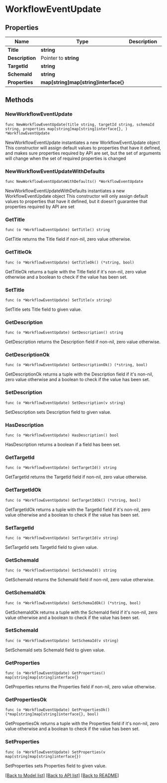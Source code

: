 # WorkflowEventUpdate

## Properties

Name | Type | Description | Notes
------------ | ------------- | ------------- | -------------
**Title** | **string** |  | 
**Description** | Pointer to **string** |  | [optional] 
**TargetId** | **string** |  | 
**SchemaId** | **string** |  | 
**Properties** | **map[string]map[string]interface{}** |  | 

## Methods

### NewWorkflowEventUpdate

`func NewWorkflowEventUpdate(title string, targetId string, schemaId string, properties map[string]map[string]interface{}, ) *WorkflowEventUpdate`

NewWorkflowEventUpdate instantiates a new WorkflowEventUpdate object
This constructor will assign default values to properties that have it defined,
and makes sure properties required by API are set, but the set of arguments
will change when the set of required properties is changed

### NewWorkflowEventUpdateWithDefaults

`func NewWorkflowEventUpdateWithDefaults() *WorkflowEventUpdate`

NewWorkflowEventUpdateWithDefaults instantiates a new WorkflowEventUpdate object
This constructor will only assign default values to properties that have it defined,
but it doesn't guarantee that properties required by API are set

### GetTitle

`func (o *WorkflowEventUpdate) GetTitle() string`

GetTitle returns the Title field if non-nil, zero value otherwise.

### GetTitleOk

`func (o *WorkflowEventUpdate) GetTitleOk() (*string, bool)`

GetTitleOk returns a tuple with the Title field if it's non-nil, zero value otherwise
and a boolean to check if the value has been set.

### SetTitle

`func (o *WorkflowEventUpdate) SetTitle(v string)`

SetTitle sets Title field to given value.


### GetDescription

`func (o *WorkflowEventUpdate) GetDescription() string`

GetDescription returns the Description field if non-nil, zero value otherwise.

### GetDescriptionOk

`func (o *WorkflowEventUpdate) GetDescriptionOk() (*string, bool)`

GetDescriptionOk returns a tuple with the Description field if it's non-nil, zero value otherwise
and a boolean to check if the value has been set.

### SetDescription

`func (o *WorkflowEventUpdate) SetDescription(v string)`

SetDescription sets Description field to given value.

### HasDescription

`func (o *WorkflowEventUpdate) HasDescription() bool`

HasDescription returns a boolean if a field has been set.

### GetTargetId

`func (o *WorkflowEventUpdate) GetTargetId() string`

GetTargetId returns the TargetId field if non-nil, zero value otherwise.

### GetTargetIdOk

`func (o *WorkflowEventUpdate) GetTargetIdOk() (*string, bool)`

GetTargetIdOk returns a tuple with the TargetId field if it's non-nil, zero value otherwise
and a boolean to check if the value has been set.

### SetTargetId

`func (o *WorkflowEventUpdate) SetTargetId(v string)`

SetTargetId sets TargetId field to given value.


### GetSchemaId

`func (o *WorkflowEventUpdate) GetSchemaId() string`

GetSchemaId returns the SchemaId field if non-nil, zero value otherwise.

### GetSchemaIdOk

`func (o *WorkflowEventUpdate) GetSchemaIdOk() (*string, bool)`

GetSchemaIdOk returns a tuple with the SchemaId field if it's non-nil, zero value otherwise
and a boolean to check if the value has been set.

### SetSchemaId

`func (o *WorkflowEventUpdate) SetSchemaId(v string)`

SetSchemaId sets SchemaId field to given value.


### GetProperties

`func (o *WorkflowEventUpdate) GetProperties() map[string]map[string]interface{}`

GetProperties returns the Properties field if non-nil, zero value otherwise.

### GetPropertiesOk

`func (o *WorkflowEventUpdate) GetPropertiesOk() (*map[string]map[string]interface{}, bool)`

GetPropertiesOk returns a tuple with the Properties field if it's non-nil, zero value otherwise
and a boolean to check if the value has been set.

### SetProperties

`func (o *WorkflowEventUpdate) SetProperties(v map[string]map[string]interface{})`

SetProperties sets Properties field to given value.



[[Back to Model list]](../README.md#documentation-for-models) [[Back to API list]](../README.md#documentation-for-api-endpoints) [[Back to README]](../README.md)


